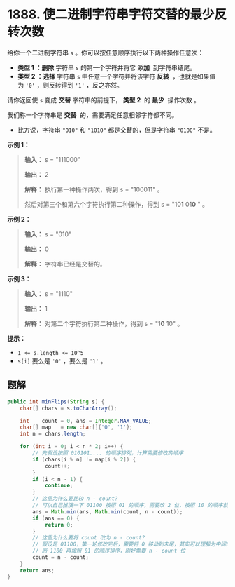 # 1888. 使二进制字符串字符交替的最少反转次数

给你一个二进制字符串 `s` 。你可以按任意顺序执行以下两种操作任意次：

*   **类型 1 ：删除**  字符串 `s` 的第一个字符并将它 **添加**  到字符串结尾。
*   **类型 2 ：选择**  字符串 `s` 中任意一个字符并将该字符 **反转**  ，也就是如果值为 `'0'` ，则反转得到 `'1'` ，反之亦然。

请你返回使 `s` 变成 **交替**  字符串的前提下， **类型 2**  的 **最少**  操作次数 。

我们称一个字符串是 **交替**  的，需要满足任意相邻字符都不同。

*   比方说，字符串 `"010"` 和 `"1010"` 都是交替的，但是字符串 `"0100"` 不是。

**示例 1：**

> **输入：** s = "111000"
> 
> **输出：** 2
> 
> **解释：** 执行第一种操作两次，得到 s = "100011" 。
> 
> 然后对第三个和第六个字符执行第二种操作，得到 s = "10**1** 01**0** " 。
>

**示例 2：**

> **输入：** s = "010"
> 
> **输出：** 0
> 
> **解释：** 字符串已经是交替的。
>

**示例 3：**

> **输入：** s = "1110"
> 
> **输出：** 1
> 
> **解释：** 对第二个字符执行第二种操作，得到 s = "1**0** 10" 。
>

**提示：**

*   `1 <= s.length <= 10^5`
*   `s[i]` 要么是 `'0'` ，要么是 `'1'` 。

## 题解

```java
public int minFlips(String s) {
    char[] chars = s.toCharArray();

    int    count = 0, ans = Integer.MAX_VALUE;
    char[] map   = new char[]{'0', '1'};
    int n = chars.length;

    for (int i = 0; i < n * 2; i++) {
        // 先假设按照 010101.... 的顺序排列，计算需要修改的顺序
        if (chars[i % n] != map[i % 2]) {
            count++;
        }
        if (i < n - 1) {
            continue;
        }
        // 这里为什么要比较 n - count?
        // 可以自己推演一下 01100 按照 01 的顺序，需要改 2 位，按照 10 的顺序就需要改 3 位
        ans = Math.min(ans, Math.min(count, n - count));
        if (ans == 0) {
            return 0;
        }
        // 这里为什么要将 count 改为 n - count?
        // 假设是 01100，第一轮修改完后，需要将 0 移动到末尾，其实可以理解为中间的 1100 是不需要动的
        // 而 1100 再按照 01 的顺序排序，刚好需要 n - count 位
        count = n - count;
    }
    return ans;
}
```